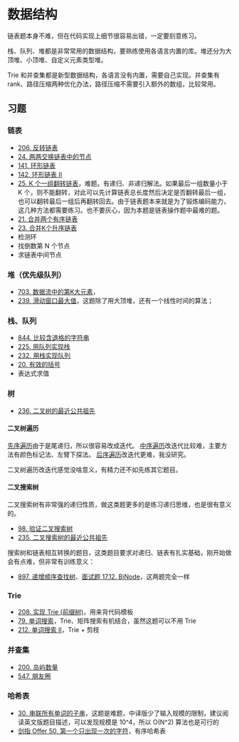 # 数据结构

链表题本身不难，但在代码实现上细节很容易出错，一定要刻意练习。

栈、队列、堆都是非常常用的数据结构，要熟练使用各语言内置的库。堆还分为大顶堆、小顶堆、自定义元素类型堆。

Trie 和并查集都是新型数据结构，各语言没有内置，需要自己实现。并查集有 rank、路径压缩两种优化办法，路径压缩不需要引入额外的数组，比较常用。

## 习题
### 链表

- [206. 反转链表](https://leetcode-cn.com/problems/reverse-linked-list/)
- [24. 两两交换链表中的节点](https://leetcode-cn.com/problems/swap-nodes-in-pairs/)
- [141. 环形链表](https://leetcode-cn.com/problems/linked-list-cycle/)
- [142. 环形链表 II](https://leetcode-cn.com/problems/linked-list-cycle-ii/)
- [25. K 个一组翻转链表](https://leetcode-cn.com/problems/reverse-nodes-in-k-group/)，难题。有递归、非递归解法。如果最后一组数量小于 K 个，则不能翻转，对此可以先计算链表总长度然后决定是否翻转最后一组，也可以翻转最后一组后再翻转回去。由于链表题本来就是为了锻炼编码能力，这几种方法都需要练习。也不要灰心，因为本题是链表操作题中最难的题。
- [21. 合并两个有序链表](https://leetcode-cn.com/problems/merge-two-sorted-lists/)
- [23. 合并K个升序链表](https://leetcode-cn.com/problems/merge-k-sorted-lists/)
- 检测环
- 找倒数第 N 个节点
- 求链表中间节点

### 堆（优先级队列）

- [703. 数据流中的第K大元素](https://leetcode-cn.com/problems/kth-largest-element-in-a-stream/)，
- [239. 滑动窗口最大值](https://leetcode-cn.com/problems/sliding-window-maximum/)，这题除了用大顶堆，还有一个线性时间的算法；

### 栈、队列

- [844. 比较含退格的字符串](https://leetcode-cn.com/problems/backspace-string-compare/)
- [225. 用队列实现栈](https://leetcode-cn.com/problems/implement-stack-using-queues/)
- [232. 用栈实现队列](https://leetcode-cn.com/problems/implement-queue-using-stacks/)
- [20. 有效的括号](https://leetcode-cn.com/problems/valid-parentheses/)
- 表达式求值

### 树

- [236. 二叉树的最近公共祖先](https://leetcode-cn.com/problems/lowest-common-ancestor-of-a-binary-tree/)

#### 二叉树遍历

[先序遍历](https://leetcode-cn.com/problems/binary-tree-preorder-traversal/)由于是尾递归，所以很容易改成迭代。
[中序遍历](https://leetcode-cn.com/problems/binary-tree-inorder-traversal/)改迭代比较难，主要方法有颜色标记法、左臂下探法。
[后序遍历](https://leetcode-cn.com/problems/binary-tree-postorder-traversal/)改迭代更难，我没研究。

二叉树遍历改迭代感觉没啥意义，有精力还不如先练其它题目。

#### 二叉搜索树
二叉搜索树有非常强的递归性质，做这类题更多的是练习递归思维，也是很有意义的。 

- [98. 验证二叉搜索树](https://leetcode-cn.com/problems/validate-binary-search-tree/)
- [235. 二叉搜索树的最近公共祖先](https://leetcode-cn.com/problems/lowest-common-ancestor-of-a-binary-search-tree/)

搜索树和链表相互转换的题目，这类题目要求对递归、链表有扎实基础，刚开始做会有点难，但非常有训练意义：
- [897. 递增顺序查找树](https://leetcode-cn.com/problems/increasing-order-search-tree/)、[面试题 17.12. BiNode](https://leetcode-cn.com/problems/binode-lcci/)，这两题完全一样

### Trie

- [208. 实现 Trie (前缀树)](https://leetcode-cn.com/problems/implement-trie-prefix-tree/)，用来背代码模板
- [79. 单词搜索](https://leetcode-cn.com/problems/word-search/)，Trie、矩阵搜索有机结合，虽然这题可以不用 Trie
- [212. 单词搜索 II](https://leetcode-cn.com/problems/word-search-ii/)，Trie + 剪枝

### 并查集

- [200. 岛屿数量](https://leetcode-cn.com/problems/number-of-islands/)
- [547. 朋友圈](https://leetcode-cn.com/problems/friend-circles/)

### 哈希表

- [30. 串联所有单词的子串](https://leetcode-cn.com/problems/substring-with-concatenation-of-all-words/)，这题是难题，中译版少了输入规模的限制，建议阅读英文版题目描述，可以发现规模是 10^4，所以 O(N^2) 算法也是可行的
- [剑指 Offer 50. 第一个只出现一次的字符](https://leetcode-cn.com/problems/di-yi-ge-zhi-chu-xian-yi-ci-de-zi-fu-lcof/)，有序哈希表
